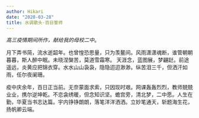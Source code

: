 ```yaml
---
author: Hikari
date: "2020-03-28"
title: 水调歌头·百日誓师
---
```


*高三疫情期间所作，献给我的母校二中*。

月下弄书简，流水逝韶年。也曾惶恐思量，只为羡鳌间。风雨潇潇魂断，谁管朝朝暮暮，斯人醉中眠。未晓涅槃苦，莫道雪霜寒。 天涯念，蓝图展，梦翩跹。前途遥远，炎黄应把锦衣穿。水水山山袅袅，隐隐迢迢渺渺。纵苦泪三千，但洒汗如雨，任尔夜阑珊。

疫中庆余年，百日正当前。无奈蒙面求索，只因现时艰。网课轰轰烈烈，教师兢兢业业，携尔逆坤乾。不恋衾绣暖，但念知识坚。蟾宫旁，清北梦，二中愿。人生在勤，华夏当书志达篇。宇内铮铮朗朗，落笔洋洋洒洒。立妙笔通天，斩题海生花，扬帆卿云端。
